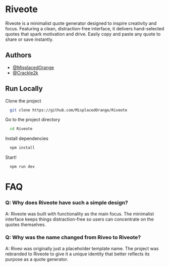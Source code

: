 
# Riveote

Riveote is a minimalist quote generator designed to inspire creativity and focus. Featuring a clean, distraction-free interface, it delivers hand-selected quotes that spark motivation and drive. Easily copy and paste any quote to share or save instantly.


## Authors

- [@MisplacedOrange](https://github.com/MisplacedOrange)
- [@Crackle2k](https://github.com/Crackle2k)


## Run Locally

Clone the project

```bash
  git clone https://github.com/MisplacedOrange/Riveote
```

Go to the project directory

```bash
  cd Riveote
```

Install dependencies

```bash
  npm install
```

Start!

```bash
  npm run dev
```

# FAQ

### Q: Why does Riveote have such a simple design?
A: Riveote was built with functionality as the main focus. The minimalist interface keeps things distraction-free so users can concentrate on the quotes themselves.

### Q: Why was the name changed from Riveo to Riveote?
A: Riveo was originally just a placeholder template name. The project was rebranded to Riveote to give it a unique identity that better reflects its purpose as a quote generator.
